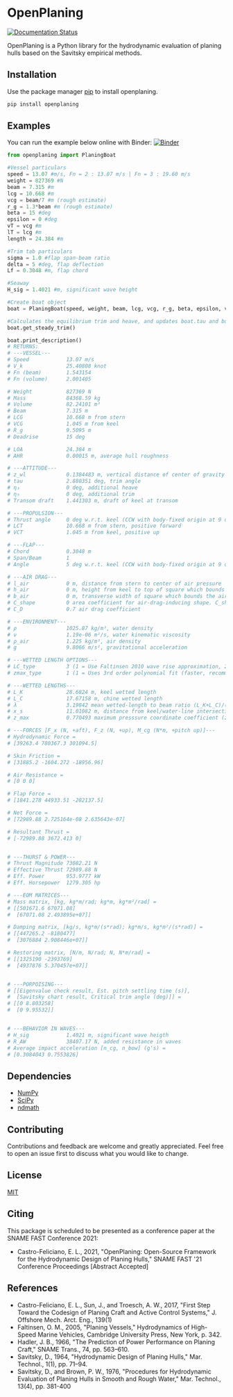 # OpenPlaning

[![Documentation Status](https://readthedocs.org/projects/openplaning/badge/?version=latest)](https://openplaning.readthedocs.io/en/latest/?badge=latest)

OpenPlaning is a Python library for the hydrodynamic evaluation of planing hulls based on the Savitsky empirical methods.

## Installation

Use the package manager [pip](https://pip.pypa.io/en/stable/) to install openplaning.

```bash
pip install openplaning
```

## Examples

You can run the example below online with Binder:
[![Binder](https://mybinder.org/badge_logo.svg)](https://mybinder.org/v2/gh/elcf/binder-openplaning/main?filepath=OpenPlaningExamples.ipynb)

```python
from openplaning import PlaningBoat

#Vessel particulars
speed = 13.07 #m/s, Fn = 2 : 13.07 m/s | Fn = 3 : 19.60 m/s
weight = 827369 #N
beam = 7.315 #m
lcg = 10.668 #m
vcg = beam/7 #m (rough estimate)
r_g = 1.3*beam #m (rough estimate)
beta = 15 #deg
epsilon = 0 #deg
vT = vcg #m
lT = lcg #m
length = 24.384 #m

#Trim tab particulars
sigma = 1.0 #flap span-beam ratio
delta = 5 #deg, flap deflection
Lf = 0.3048 #m, flap chord

#Seaway
H_sig = 1.4021 #m, significant wave height

#Create boat object
boat = PlaningBoat(speed, weight, beam, lcg, vcg, r_g, beta, epsilon, vT, lT, length, H_sig, Lf=Lf, sigma=sigma, delta=delta, wetted_lengths_type=3)

#Calculates the equilibrium trim and heave, and updates boat.tau and boat.z_wl
boat.get_steady_trim()

boat.print_description()
# RETURNS:
# ---VESSEL---
# Speed            13.07 m/s
# V_k              25.40808 knot
# Fn (beam)        1.543154 
# Fn (volume)      2.001405 

# Weight           827369 N
# Mass             84368.59 kg
# Volume           82.24101 m³
# Beam             7.315 m
# LCG              10.668 m from stern
# VCG              1.045 m from keel
# R_g              9.5095 m
# Deadrise         15 deg

# LOA              24.384 m
# AHR              0.00015 m, average hull roughness

# ---ATTITUDE---
# z_wl             0.1384483 m, vertical distance of center of gravity to the calm water line
# tau              2.880351 deg, trim angle
# η₃               0 deg, additional heave
# η₅               0 deg, additional trim
# Transom draft    1.441303 m, draft of keel at transom

# ---PROPULSION---
# Thrust angle     0 deg w.r.t. keel (CCW with body-fixed origin at 9 o'clock)
# LCT              10.668 m from stern, positive forward
# VCT              1.045 m from keel, positive up

# ---FLAP---
# Chord            0.3048 m
# Span/Beam        1 
# Angle            5 deg w.r.t. keel (CCW with body-fixed origin at 9 o'clock)

# ---AIR DRAG---
# l_air            0 m, distance from stern to center of air pressure
# h_air            0 m, height from keel to top of square which bounds the air-drag-inducing shape
# b_air            0 m, transverse width of square which bounds the air-drag-inducing shape
# C_shape          0 area coefficient for air-drag-inducing shape. C_shape = 1 means the air drag reference area is h_air*b_air
# C_D              0.7 air drag coefficient

# ---ENVIRONMENT---
# ρ                1025.87 kg/m³, water density
# ν                1.19e-06 m²/s, water kinematic viscosity
# ρ_air            1.225 kg/m³, air density
# g                9.8066 m/s², gravitational acceleration

# ---WETTED LENGTH OPTIONS---
# LC_type          3 (1 = Use Faltinsen 2010 wave rise approximation, 2 = Use Savitsky's '64 approach, 3 = Use Savitsky's '76 approach)
# zmax_type        1 (1 = Uses 3rd order polynomial fit (faster, recommended), 2 = Use cubic interpolation)

# ---WETTED LENGTHS---
# L_K              28.6824 m, keel wetted length
# L_C              17.67158 m, chine wetted length
# λ                3.19842 mean wetted-length to beam ratio (L_K+L_C)/(2*beam)
# x_s              11.01082 m, distance from keel/water-line intersection to start of wetted chine
# z_max            0.770493 maximum presssure coordinate coefficient (z_max/Ut)

# ---FORCES [F_x (N, +aft), F_z (N, +up), M_cg (N*m, +pitch up)]---
# Hydrodynamic Force =
# [39263.4 780367.3 301094.5]

# Skin Friction =
# [31885.2 -1604.272 -18956.96]

# Air Resistance =
# [0 0 0]

# Flap Force =
# [1841.278 44933.51 -282137.5]

# Net Force =
# [72989.88 2.725164e-08 2.635643e-07]

# Resultant Thrust =
# [-72989.88 3672.413 0]


# ---THURST & POWER---
# Thrust Magnitude 73082.21 N
# Effective Thrust 72989.88 N
# Eff. Power       953.9777 kW
# Eff. Horsepower  1279.305 hp

# ---EOM MATRICES---
# Mass matrix, [kg, kg*m/rad; kg*m, kg*m²/rad] =
# [[501671.6 67071.08]
#  [67071.08 2.493895e+07]]

# Damping matrix, [kg/s, kg*m/(s*rad); kg*m/s, kg*m²/(s*rad)] =
# [[447265.2 -8180477]
#  [3076884 2.908446e+07]]

# Restoring matrix, [N/m, N/rad; N, N*m/rad] =
# [[1325190 -2393769]
#  [4937876 5.370457e+07]]


# ---PORPOISING---
# [[Eigenvalue check result, Est. pitch settling time (s)],
#  [Savitsky chart result, Critical trim angle (deg)]] =
# [[0 8.803258]
#  [0 9.95532]]


# ---BEHAVIOR IN WAVES---
# H_sig            1.4021 m, significant wave heigth
# R_AW             38407.17 N, added resistance in waves
# Average impact acceleration [n_cg, n_bow] (g's) =
# [0.3084043 0.7553826]
```

## Dependencies

* [NumPy](https://numpy.org/)
* [SciPy](https://www.scipy.org/)
* [ndmath](https://github.com/elcf/python-ndmath)

## Contributing
Contributions and feedback are welcome and greatly appreciated. Feel free to open an issue first to discuss what you would like to change.

## License
[MIT](https://choosealicense.com/licenses/mit/)

## Citing
This package is scheduled to be presented as a conference paper at the SNAME FAST Conference 2021:
* Castro-Feliciano, E. L., 2021, "OpenPlaning: Open-Source Framework for the Hydrodynamic Design of Planing Hulls," SNAME FAST '21 Conference Proceedings [Abstract Accepted]

## References
* Castro-Feliciano, E. L., Sun, J., and Troesch, A. W., 2017, "First Step Toward the Codesign of Planing Craft and Active Control Systems," J. Offshore Mech. Arct. Eng., 139(1)
* Faltinsen, O. M., 2005, "Planing Vessels," Hydrodynamics of High-Speed Marine Vehicles, Cambridge University Press, New York, p. 342.
* Hadler, J. B., 1966, "The Prediction of Power Performance on Planing Craft," SNAME Trans., 74, pp. 563–610.
* Savitsky, D., 1964, "Hydrodynamic Design of Planing Hulls," Mar. Technol., 1(1), pp. 71–94.
* Savitsky, D., and Brown, P. W., 1976, "Procedures for Hydrodynamic Evaluation of Planing Hulls in Smooth and Rough Water," Mar. Technol., 13(4), pp. 381-400